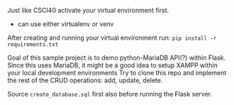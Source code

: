 Just like CSCI40 activate your virtual environment first.
- can use either virtualenv or venv

After creating and running your virtual environment run:
`pip install -r requirements.txt`

Goal of this sample project is to demo python-MariaDB API(?) within Flask. Since this uses MariaDB, it might be a good idea to setup XAMPP within your local development environments Try to clone this repo and implement the rest of the CRUD operations: add, update, delete.

Source `create_database.sql` first also before running the Flask server.
